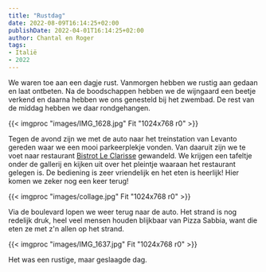 ```yaml
---
title: "Rustdag"
date: 2022-08-09T16:14:25+02:00
publishDate: 2022-04-01T16:14:25+02:00
author: Chantal en Roger
tags:
- Italië
- 2022
---
```


We waren toe aan een dagje rust. Vanmorgen hebben we rustig aan gedaan en laat ontbeten. Na de boodschappen hebben we de wijngaard een beetje verkend en daarna hebben we ons genesteld bij het zwembad. De rest van de middag hebben we daar rondgehangen.

{{< imgproc "images/IMG_1628.jpg" Fit "1024x768 r0" >}}

Tegen de avond zijn we met de auto naar het treinstation van Levanto gereden waar we een mooi parkeerplekje vonden. Van daaruit zijn we te voet naar restaurant [Bistrot Le Clarisse](https://www.leclarisselevanto.it/homepage.html) gewandeld. We krijgen een tafeltje onder de gallerij en kijken uit over het pleintje waaraan het restaurant gelegen is. De bediening is zeer vriendelijk en het eten is heerlijk! Hier komen we zeker nog een keer terug!

{{< imgproc "images/collage.jpg" Fit "1024x768 r0" >}}

Via de boulevard lopen we weer terug naar de auto. Het strand is nog redelijk druk, heel veel mensen houden blijkbaar van Pizza Sabbia, want die eten ze met z'n allen op het strand.

{{< imgproc "images/IMG_1637.jpg" Fit "1024x768 r0" >}}

Het was een rustige, maar geslaagde dag.

